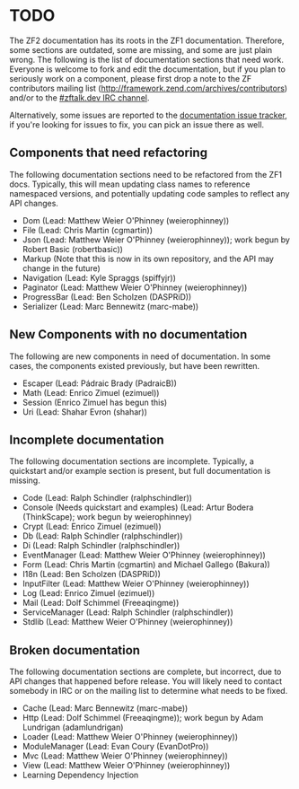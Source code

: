 TODO
====

The ZF2 documentation has its roots in the ZF1 documentation. Therefore, some sections are outdated, some are missing,
and some are just plain wrong. The following is the list of documentation sections that need work.
Everyone is welcome to fork and edit the documentation, but if you plan to seriously work on a component,
please first drop a note to the ZF contributors mailing list (http://framework.zend.com/archives/contributors)
and/or to the [#zftalk.dev IRC channel](irc://irc.freenode.net/zftalk.dev).

Alternatively, some issues are reported to the
[documentation issue tracker](https://github.com/zendframework/zf2-documentation/pull/714/files), if you're looking
for issues to fix, you can pick an issue there as well.

Components that need refactoring
--------------------------------

The following documentation sections need to be refactored from the ZF1 docs.
Typically, this will mean updating class names to reference namespaced versions,
and potentially updating code samples to reflect any API changes.

- Dom  (Lead: Matthew Weier O'Phinney (weierophinney))
- File (Lead: Chris Martin (cgmartin))
- Json (Lead: Matthew Weier O'Phinney (weierophinney)); work begun by Robert Basic (robertbasic))
- Markup (Note that this is now in its own repository, and the API may change in
  the future)
- Navigation (Lead: Kyle Spraggs (spiffyjr))
- Paginator (Lead: Matthew Weier O'Phinney (weierophinney))
- ProgressBar (Lead: Ben Scholzen (DASPRiD))
- Serializer (Lead: Marc Bennewitz (marc-mabe))

New Components with no documentation
------------------------------------

The following are new components in need of documentation. In some cases, the
components existed previously, but have been rewritten.

- Escaper (Lead: Pádraic Brady (PadraicB))
- Math (Lead: Enrico Zimuel (ezimuel))
- Session (Enrico Zimuel has begun this)
- Uri (Lead: Shahar Evron (shahar))

Incomplete documentation
------------------------

The following documentation sections are incomplete. Typically, a quickstart and/or
example section is present, but full documentation is missing.

- Code (Lead: Ralph Schindler (ralphschindler))
- Console (Needs quickstart and examples) (Lead: Artur Bodera (ThinkScape);
  work begun by weierophinney)
- Crypt (Lead: Enrico Zimuel (ezimuel))
- Db (Lead: Ralph Schindler (ralphschindler))
- Di (Lead: Ralph Schindler (ralphschindler))
- EventManager (Lead: Matthew Weier O'Phinney (weierophinney))
- Form (Lead: Chris Martin (cgmartin) and Michael Gallego (Bakura))
- I18n (Lead: Ben Scholzen (DASPRiD))
- InputFilter (Lead: Matthew Weier O'Phinney (weierophinney))
- Log (Lead: Enrico Zimuel (ezimuel))
- Mail (Lead: Dolf Schimmel (Freeaqingme))
- ServiceManager (Lead: Ralph Schindler (ralphschindler))
- Stdlib (Lead: Matthew Weier O'Phinney (weierophinney))

Broken documentation
--------------------

The following documentation sections are complete, but incorrect, due to API changes
that happened before release. You will likely need to contact somebody in IRC or
on the mailing list to determine what needs to be fixed.

- Cache (Lead: Marc Bennewitz (marc-mabe))
- Http (Lead: Dolf Schimmel (Freeaqingme)); work begun by Adam Lundrigan (adamlundrigan)
- Loader (Lead: Matthew Weier O'Phinney (weierophinney))
- ModuleManager (Lead: Evan Coury (EvanDotPro))
- Mvc (Lead: Matthew Weier O'Phinney (weierophinney))
- View (Lead: Matthew Weier O'Phinney (weierophinney))
- Learning Dependency Injection
